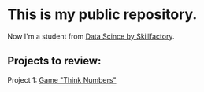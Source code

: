 # This is my public repository.

Now I'm a student from [Data Scince by Skillfactory](https://skillfactory.ru/data-science).

## Projects to review:

Project 1: [Game "Think Numbers"](https://github.com/SaakyanAG/Pub/tree/main/Project_1_Game_number_think)